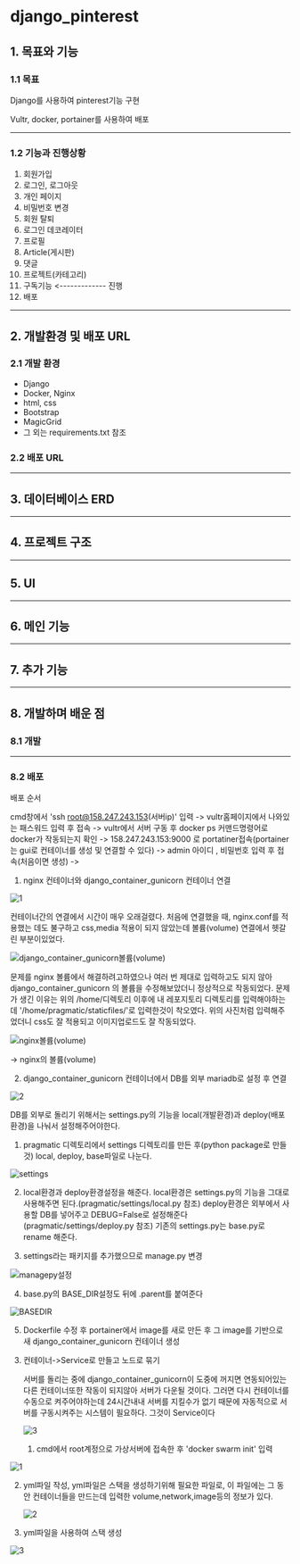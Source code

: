 # django_pinterest

## 1. 목표와 기능

### 1.1 목표
Django를 사용하여 pinterest기능 구현

Vultr, docker, portainer를 사용하여 배포

<hr>

### 1.2 기능과 진행상황

1. 회원가입
2. 로그인, 로그아웃
3. 개인 페이지
4. 비밀번호 변경
5. 회원 탈퇴
6. 로그인 데코레이터
7. 프로필
8. Article(게시판)
9. 댓글
10. 프로젝트(카테고리)
11. 구독기능 <------------- 진행
12. 배포
    
<hr>

## 2. 개발환경 및 배포 URL

### 2.1 개발 환경
- Django
- Docker, Nginx
- html, css
- Bootstrap
- MagicGrid
- 그 외는 requirements.txt 참조

### 2.2 배포 URL

<hr>

## 3. 데이터베이스 ERD

<hr>

## 4. 프로젝트 구조

<hr>

## 5. UI

<hr>

## 6. 메인 기능

<hr>

## 7. 추가 기능

<hr>

## 8. 개발하며 배운 점

### 8.1 개발

<hr>

### 8.2 배포

배포 순서

cmd창에서 'ssh root@158.247.243.153(서버ip)' 입력 -> vultr홈페이지에서 나와있는 패스워드 입력 후 접속 
-> vultr에서 서버 구동 후 docker ps 커맨드명령어로 docker가 작동되는지 확인 -> 158.247.243.153:9000 로 portatiner접속(portainer는 gui로 컨테이너를 생성 및 연결할 수 있다)
-> admin 아이디 , 비밀번호 입력 후 접속(처음이면 생성) -> 


1) nginx 컨테이너와 django_container_gunicorn 컨테이너 연결


![1](https://github.com/k2h2j3/django_pinterest/assets/74819625/b2006d79-09b3-4161-a375-9a0442824734)


컨테이너간의 연결에서 시간이 매우 오래걸렸다.
처음에 연결했을 때, nginx.conf를 적용했는 데도 불구하고 css,media 적용이 되지 않았는데 볼륨(volume) 연결에서 헷갈린 부분이있었다.

![django_container_gunicorn볼륨(volume)](https://github.com/k2h2j3/django_pinterest/assets/74819625/4a83420d-f0a5-4b54-9fa1-3e791d7d90a1)

문제를 nginx 볼륨에서 해결하려고하였으나 여러 번 제대로 입력하고도 되지 않아 django_container_gunicorn 의 볼륨을 수정해보았더니 정상적으로 작동되었다.
문제가 생긴 이유는 위의 /home/디렉토리 이후에 내 레포지토리 디렉토리를 입력해야하는데 '/home/pragmatic/staticfiles/'로 입력한것이 착오였다.
위의 사진처럼 입력해주었더니 css도 잘 적용되고 이미지업로드도 잘 작동되었다.

![nginx볼륨(volume)](https://github.com/k2h2j3/django_pinterest/assets/74819625/22907c2e-5492-4414-abba-3c147cf099c7)

-> nginx의 볼륨(volume)

2) django_container_gunicorn 컨테이너에서 DB를 외부 mariadb로 설정 후 연결


![2](https://github.com/k2h2j3/django_pinterest/assets/74819625/8085f3bb-108d-44fd-8c64-056ddb49dcb5)


DB를 외부로 돌리기 위해서는 settings.py의 기능을 local(개발환경)과 deploy(배포환경)을 나눠서 설정해주어야한다.

1.  pragmatic 디렉토리에서 settings 디렉토리를 만든 후(python package로 만들 것) local, deploy, base파일로 나눈다.

![settings](https://github.com/k2h2j3/django_pinterest/assets/74819625/4e347d12-b77b-4f7b-a775-cdc66dbbfbcb)

2. local환경과 deploy환경설정을 해준다. local환경은 settings.py의 기능을 그대로 사용해주면 된다.(pragmatic/settings/local.py 참조)
   deploy환경은 외부에서 사용할 DB를 넣어주고 DEBUG=False로 설정해준다(pragmatic/settings/deploy.py 참조)
   기존의 settings.py는 base.py로 rename 해준다.

3. settings라는 패키지를 추가했으므로 manage.py 변경

   
![managepy설정](https://github.com/k2h2j3/django_pinterest/assets/74819625/b3a28526-5235-413f-8ea1-ec7bcfdf28ef)


4. base.py의 BASE_DIR설정도 뒤에 .parent를 붙여준다


![BASEDIR](https://github.com/k2h2j3/django_pinterest/assets/74819625/07bff94b-6286-43a1-8298-64bf66a73e3e)


5. Dockerfile 수정 후 portainer에서 image를 새로 만든 후 그 image를 기반으로 새 django_container_gunicorn 컨테이너 생성


3) 컨테이너->Service로 만들고 노드로 묶기

   서버를 돌리는 중에 django_container_gunicorn이 도중에 꺼지면 연동되어있는 다른 컨테이너또한 작동이 되지않아 서버가 다운될 것이다. 그러면 다시 컨테이너를 수동으로 켜주어야하는데 24시간내내 서버를 지킬수가 없기 때문에 자동적으로 서버를 구동시켜주는 시스템이 필요하다. 그것이 Service이다


   ![3](https://github.com/k2h2j3/django_pinterest/assets/74819625/b3654dd6-30af-4d26-8576-573cf3e0f793)


   1. cmd에서 root계정으로 가상서버에 접속한 후 'docker swarm init' 입력
  
![1](https://github.com/k2h2j3/django_pinterest/assets/74819625/834568d5-064f-4113-a013-a03b6e8bbcb4)

2. yml파일 작성, yml파일은 스택을 생성하기위해 필요한 파일로, 이 파일에는 그 동안 컨테이너들을 만드는데 입력한 volume,network,image등의 정보가 있다.


   ![2](https://github.com/k2h2j3/django_pinterest/assets/74819625/29966efc-5394-4f20-9530-3b834c20a402)


3. yml파일을 사용하여 스택 생성


![3](https://github.com/k2h2j3/django_pinterest/assets/74819625/e219d5f5-7df6-4758-bbc9-0835f4c875a7)



   



